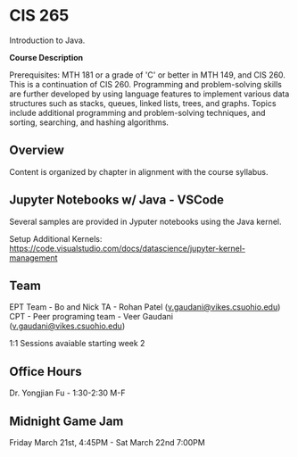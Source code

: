 # CIS 265

Introduction to Java. 

**Course Description**

Prerequisites: MTH 181 or a grade of 'C' or better in MTH 149, and CIS 260. This is a continuation of CIS 260. Programming and problem-solving skills are further developed by using language features to implement various data structures such as stacks, queues, linked lists, trees, and graphs. Topics include additional programming and problem-solving techniques, and sorting, searching, and hashing algorithms.

## Overview

Content is organized by chapter in alignment with the course syllabus.

## Jupyter Notebooks w/ Java - VSCode

Several samples are provided in Jyputer notebooks using the Java kernel.

Setup Additional Kernels:
https://code.visualstudio.com/docs/datascience/jupyter-kernel-management

## Team

EPT Team - Bo and Nick
TA - Rohan Patel (v.gaudani@vikes.csuohio.edu)
CPT - Peer programing team - Veer Gaudani (v.gaudani@vikes.csuohio.edu)

1:1 Sessions avaiable starting week 2

## Office Hours

Dr. Yongjian Fu - 1:30-2:30 M-F

## Midnight Game Jam

Friday March 21st, 4:45PM - Sat March 22nd 7:00PM
